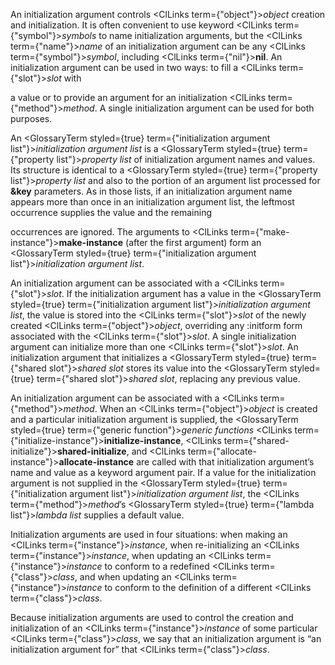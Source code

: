  



An initialization argument controls <ClLinks  term={"object"}><i>object</i></ClLinks> creation and initialization. It is often convenient to use keyword <ClLinks  term={"symbol"}><i>symbols</i></ClLinks> to name initialization arguments, but the <ClLinks  term={"name"}><i>name</i></ClLinks> of an initialization argument can be any <ClLinks  term={"symbol"}><i>symbol</i></ClLinks>, including <ClLinks  term={"nil"}><b>nil</b></ClLinks>. An initialization argument can be used in two ways: to fill a <ClLinks  term={"slot"}><i>slot</i></ClLinks> with 



a value or to provide an argument for an initialization <ClLinks  term={"method"}><i>method</i></ClLinks>. A single initialization argument can be used for both purposes. 



An <GlossaryTerm styled={true} term={"initialization argument list"}><i>initialization argument list</i></GlossaryTerm> is a <GlossaryTerm styled={true} term={"property list"}><i>property list</i></GlossaryTerm> of initialization argument names and values. Its structure is identical to a <GlossaryTerm styled={true} term={"property list"}><i>property list</i></GlossaryTerm> and also to the portion of an argument list processed for **&amp;key** parameters. As in those lists, if an initialization argument name appears more than once in an initialization argument list, the leftmost occurrence supplies the value and the remaining 



occurrences are ignored. The arguments to <ClLinks  term={"make-instance"}><b>make-instance</b></ClLinks> (after the first argument) form an <GlossaryTerm styled={true} term={"initialization argument list"}><i>initialization argument list</i></GlossaryTerm>. 



An initialization argument can be associated with a <ClLinks  term={"slot"}><i>slot</i></ClLinks>. If the initialization argument has a value in the <GlossaryTerm styled={true} term={"initialization argument list"}><i>initialization argument list</i></GlossaryTerm>, the value is stored into the <ClLinks  term={"slot"}><i>slot</i></ClLinks> of the newly created <ClLinks  term={"object"}><i>object</i></ClLinks>, overriding any :initform form associated with the <ClLinks  term={"slot"}><i>slot</i></ClLinks>. A single initialization argument can initialize more than one <ClLinks  term={"slot"}><i>slot</i></ClLinks>. An initialization argument that initializes a <GlossaryTerm styled={true} term={"shared slot"}><i>shared slot</i></GlossaryTerm> stores its value into the <GlossaryTerm styled={true} term={"shared slot"}><i>shared slot</i></GlossaryTerm>, replacing any previous value. 



An initialization argument can be associated with a <ClLinks  term={"method"}><i>method</i></ClLinks>. When an <ClLinks  term={"object"}><i>object</i></ClLinks> is created and a particular initialization argument is supplied, the <GlossaryTerm styled={true} term={"generic function"}><i>generic functions</i></GlossaryTerm> <ClLinks  term={"initialize-instance"}><b>initialize-instance</b></ClLinks>, <ClLinks  term={"shared-initialize"}><b>shared-initialize</b></ClLinks>, and <ClLinks  term={"allocate-instance"}><b>allocate-instance</b></ClLinks> are called with that initialization argument’s name and value as a keyword argument pair. If a value for the initialization argument is not supplied in the <GlossaryTerm styled={true} term={"initialization argument list"}><i>initialization argument list</i></GlossaryTerm>, the <ClLinks  term={"method"}><i>method</i></ClLinks>’s <GlossaryTerm styled={true} term={"lambda list"}><i>lambda list</i></GlossaryTerm> supplies a default value. 



Initialization arguments are used in four situations: when making an <ClLinks  term={"instance"}><i>instance</i></ClLinks>, when re-initializing an <ClLinks  term={"instance"}><i>instance</i></ClLinks>, when updating an <ClLinks  term={"instance"}><i>instance</i></ClLinks> to conform to a redefined <ClLinks  term={"class"}><i>class</i></ClLinks>, and when updating an <ClLinks  term={"instance"}><i>instance</i></ClLinks> to conform to the definition of a different <ClLinks  term={"class"}><i>class</i></ClLinks>. 



Because initialization arguments are used to control the creation and initialization of an <ClLinks  term={"instance"}><i>instance</i></ClLinks> of some particular <ClLinks  term={"class"}><i>class</i></ClLinks>, we say that an initialization argument is “an initialization argument for” that <ClLinks  term={"class"}><i>class</i></ClLinks>. 



